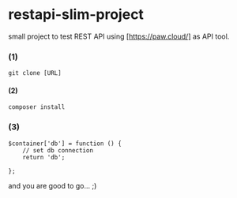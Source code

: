 # restapi-slim-project

small project to test REST API using [https://paw.cloud/] as API tool.

### (1)

```
git clone [URL]
```
#### (2)

```
composer install
```

### (3)

```
$container['db'] = function () {
    // set db connection
    return 'db';

};
```

and you are good to go... ;)
